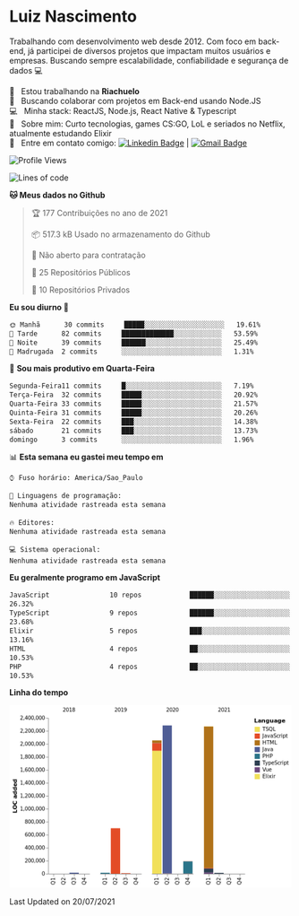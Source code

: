 
# Luiz Nascimento
Trabalhando com desenvolvimento web desde 2012. Com foco em back-end, já participei de diversos projetos que impactam muitos usuários e empresas. Buscando sempre escalabilidade, confiabilidade e segurança de dados :computer:

 :rocket:  &nbsp; Estou trabalhando na **Riachuelo**
 <br/> :purple_heart: &nbsp; Buscando colaborar com projetos em Back-end usando Node.JS
 <br/> :computer: &nbsp; Minha stack: ReactJS, Node.js, React Native & Typescript
 <br/> 💬  &nbsp; Sobre mim: Curto tecnologias, games CS:GO, LoL e seriados no Netflix, atualmente estudando Elixir
 <br/> :email: &nbsp; Entre em contato comigo: [![Linkedin Badge](https://img.shields.io/badge/-LuizNascimento-blue?style=flat-square&logo=Linkedin&logoColor=white&link=https://www.linkedin.com/in/luizhnnh/)](https://www.linkedin.com/in/luizhnnh/) 
| 
[![Gmail Badge](https://img.shields.io/badge/-luizh.nnh@gmail.com-c14438?style=flat-square&logo=Gmail&logoColor=white&link=mailto:luizh.nnh@gmail.com)](mailto:luizh.nnh@gmail.com)

<!--START_SECTION:waka-->
![Profile Views](http://img.shields.io/badge/Visualizac%C3%B5es%20do%20perfil-0-blue)

![Lines of code](https://img.shields.io/badge/Desde%20o%20Hello%20World%20eu%20escrevi-7.6%20million%20linhas%20de%20c%C3%B3digo-blue)

**🐱 Meus dados no Github** 

> 🏆 177 Contribuições no ano de 2021
 > 
> 📦 517.3 kB Usado no armazenamento do Github 
 > 
> 🚫 Não aberto para contratação
 > 
> 📜 25 Repositórios Públicos 
 > 
> 🔑 10 Repositórios Privados  
 > 
**Eu sou diurno 🐤** 

```text
🌞 Manhã      30 commits     █████░░░░░░░░░░░░░░░░░░░░   19.61% 
🌆 Tarde      82 commits     █████████████░░░░░░░░░░░░   53.59% 
🌃 Noite      39 commits     ██████░░░░░░░░░░░░░░░░░░░   25.49% 
🌙 Madrugada  2 commits      ░░░░░░░░░░░░░░░░░░░░░░░░░   1.31%

```
📅 **Sou mais produtivo em Quarta-Feira** 

```text
Segunda-Feira11 commits     █░░░░░░░░░░░░░░░░░░░░░░░░   7.19% 
Terça-Feira  32 commits     █████░░░░░░░░░░░░░░░░░░░░   20.92% 
Quarta-Feira 33 commits     █████░░░░░░░░░░░░░░░░░░░░   21.57% 
Quinta-Feira 31 commits     █████░░░░░░░░░░░░░░░░░░░░   20.26% 
Sexta-Feira  22 commits     ███░░░░░░░░░░░░░░░░░░░░░░   14.38% 
sábado       21 commits     ███░░░░░░░░░░░░░░░░░░░░░░   13.73% 
domingo      3 commits      ░░░░░░░░░░░░░░░░░░░░░░░░░   1.96%

```


📊 **Esta semana eu gastei meu tempo em** 

```text
⌚︎ Fuso horário: America/Sao_Paulo

💬 Linguagens de programação: 
Nenhuma atividade rastreada esta semana

🔥 Editores: 
Nenhuma atividade rastreada esta semana

💻 Sistema operacional: 
Nenhuma atividade rastreada esta semana

```

**Eu geralmente programo em JavaScript** 

```text
JavaScript               10 repos            ██████░░░░░░░░░░░░░░░░░░░   26.32% 
TypeScript               9 repos             ██████░░░░░░░░░░░░░░░░░░░   23.68% 
Elixir                   5 repos             ███░░░░░░░░░░░░░░░░░░░░░░   13.16% 
HTML                     4 repos             ██░░░░░░░░░░░░░░░░░░░░░░░   10.53% 
PHP                      4 repos             ██░░░░░░░░░░░░░░░░░░░░░░░   10.53%

```


**Linha do tempo**

![Chart not found](https://raw.githubusercontent.com/nascimentolh/nascimentolh/main/charts/bar_graph.png) 


 Last Updated on 20/07/2021
<!--END_SECTION:waka-->
